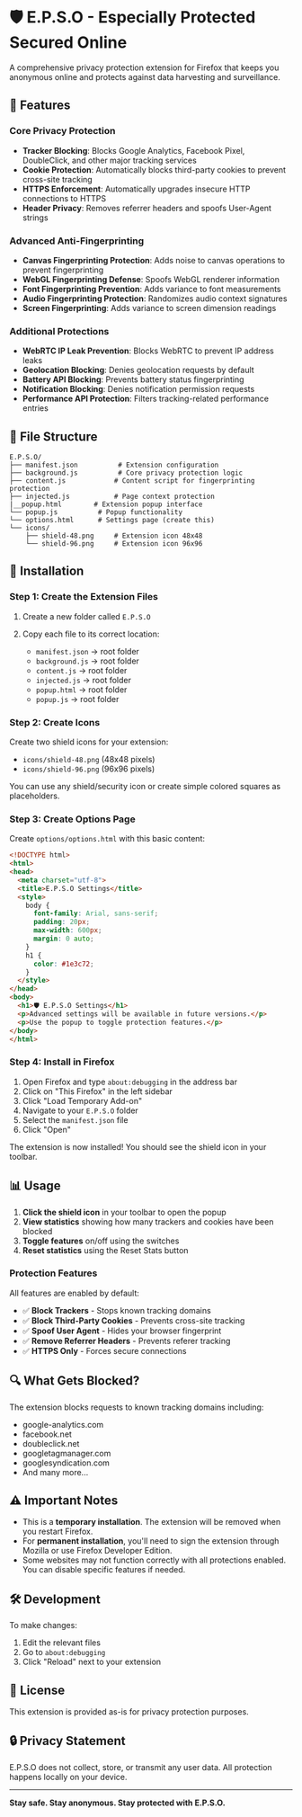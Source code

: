 # 🛡️ E.P.S.O - Especially Protected Secured Online

A comprehensive privacy protection extension for Firefox that keeps you anonymous online and protects against data harvesting and surveillance.

## 🚀 Features

### Core Privacy Protection
- **Tracker Blocking**: Blocks Google Analytics, Facebook Pixel, DoubleClick, and other major tracking services
- **Cookie Protection**: Automatically blocks third-party cookies to prevent cross-site tracking
- **HTTPS Enforcement**: Automatically upgrades insecure HTTP connections to HTTPS
- **Header Privacy**: Removes referrer headers and spoofs User-Agent strings

### Advanced Anti-Fingerprinting
- **Canvas Fingerprinting Protection**: Adds noise to canvas operations to prevent fingerprinting
- **WebGL Fingerprinting Defense**: Spoofs WebGL renderer information
- **Font Fingerprinting Prevention**: Adds variance to font measurements
- **Audio Fingerprinting Protection**: Randomizes audio context signatures
- **Screen Fingerprinting**: Adds variance to screen dimension readings

### Additional Protections
- **WebRTC IP Leak Prevention**: Blocks WebRTC to prevent IP address leaks
- **Geolocation Blocking**: Denies geolocation requests by default
- **Battery API Blocking**: Prevents battery status fingerprinting
- **Notification Blocking**: Denies notification permission requests
- **Performance API Protection**: Filters tracking-related performance entries

## 📁 File Structure

```
E.P.S.O/
├── manifest.json          # Extension configuration
├── background.js          # Core privacy protection logic
├── content.js            # Content script for fingerprinting protection
├── injected.js           # Page context protection
|__popup.html        # Extension popup interface
└── popup.js          # Popup functionality
└── options.html      # Settings page (create this)
└── icons/
    ├── shield-48.png     # Extension icon 48x48
    └── shield-96.png     # Extension icon 96x96
```

## 🔧 Installation

### Step 1: Create the Extension Files

1. Create a new folder called `E.P.S.O`

2. Copy each file to its correct location:
   - `manifest.json` → root folder
   - `background.js` → root folder
   - `content.js` → root folder
   - `injected.js` → root folder
   - `popup.html` → root folder
   - `popup.js` → root folder

### Step 2: Create Icons

Create two shield icons for your extension:
- `icons/shield-48.png` (48x48 pixels)
- `icons/shield-96.png` (96x96 pixels)

You can use any shield/security icon or create simple colored squares as placeholders.

### Step 3: Create Options Page

Create `options/options.html` with this basic content:

```html
<!DOCTYPE html>
<html>
<head>
  <meta charset="utf-8">
  <title>E.P.S.O Settings</title>
  <style>
    body {
      font-family: Arial, sans-serif;
      padding: 20px;
      max-width: 600px;
      margin: 0 auto;
    }
    h1 {
      color: #1e3c72;
    }
  </style>
</head>
<body>
  <h1>🛡️ E.P.S.O Settings</h1>
  <p>Advanced settings will be available in future versions.</p>
  <p>Use the popup to toggle protection features.</p>
</body>
</html>
```

### Step 4: Install in Firefox

1. Open Firefox and type `about:debugging` in the address bar
2. Click on "This Firefox" in the left sidebar
3. Click "Load Temporary Add-on"
4. Navigate to your `E.P.S.O` folder
5. Select the `manifest.json` file
6. Click "Open"

The extension is now installed! You should see the shield icon in your toolbar.

## 📊 Usage

1. **Click the shield icon** in your toolbar to open the popup
2. **View statistics** showing how many trackers and cookies have been blocked
3. **Toggle features** on/off using the switches
4. **Reset statistics** using the Reset Stats button

### Protection Features

All features are enabled by default:

- ✅ **Block Trackers** - Stops known tracking domains
- ✅ **Block Third-Party Cookies** - Prevents cross-site tracking
- ✅ **Spoof User Agent** - Hides your browser fingerprint
- ✅ **Remove Referrer Headers** - Prevents referer tracking
- ✅ **HTTPS Only** - Forces secure connections

## 🔍 What Gets Blocked?

The extension blocks requests to known tracking domains including:
- google-analytics.com
- facebook.net
- doubleclick.net
- googletagmanager.com
- googlesyndication.com
- And many more...

## ⚠️ Important Notes

- This is a **temporary installation**. The extension will be removed when you restart Firefox.
- For **permanent installation**, you'll need to sign the extension through Mozilla or use Firefox Developer Edition.
- Some websites may not function correctly with all protections enabled. You can disable specific features if needed.

## 🛠️ Development

To make changes:
1. Edit the relevant files
2. Go to `about:debugging`
3. Click "Reload" next to your extension

## 📝 License

This extension is provided as-is for privacy protection purposes.

## 🔒 Privacy Statement

E.P.S.O does not collect, store, or transmit any user data. All protection happens locally on your device.

---

**Stay safe. Stay anonymous. Stay protected with E.P.S.O.**
